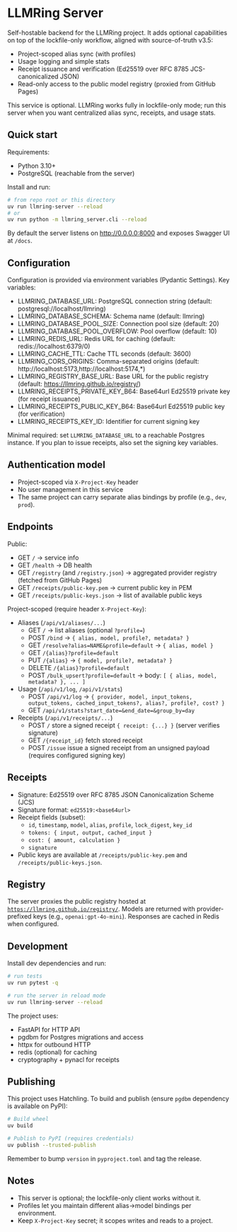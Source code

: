 # LLMRing Server

Self-hostable backend for the LLMRing project. It adds optional capabilities on top of the lockfile-only workflow, aligned with source-of-truth v3.5:

- Project-scoped alias sync (with profiles)
- Usage logging and simple stats
- Receipt issuance and verification (Ed25519 over RFC 8785 JCS-canonicalized JSON)
- Read-only access to the public model registry (proxied from GitHub Pages)

This service is optional. LLMRing works fully in lockfile-only mode; run this server when you want centralized alias sync, receipts, and usage stats.

## Quick start

Requirements:
- Python 3.10+
- PostgreSQL (reachable from the server)

Install and run:

```bash
# from repo root or this directory
uv run llmring-server --reload
# or
uv run python -m llmring_server.cli --reload
```

By default the server listens on http://0.0.0.0:8000 and exposes Swagger UI at `/docs`.

## Configuration

Configuration is provided via environment variables (Pydantic Settings). Key variables:

- LLMRING_DATABASE_URL: PostgreSQL connection string (default: postgresql://localhost/llmring)
- LLMRING_DATABASE_SCHEMA: Schema name (default: llmring)
- LLMRING_DATABASE_POOL_SIZE: Connection pool size (default: 20)
- LLMRING_DATABASE_POOL_OVERFLOW: Pool overflow (default: 10)
- LLMRING_REDIS_URL: Redis URL for caching (default: redis://localhost:6379/0)
- LLMRING_CACHE_TTL: Cache TTL seconds (default: 3600)
- LLMRING_CORS_ORIGINS: Comma-separated origins (default: http://localhost:5173,http://localhost:5174,*)
- LLMRING_REGISTRY_BASE_URL: Base URL for the public registry (default: https://llmring.github.io/registry/)
- LLMRING_RECEIPTS_PRIVATE_KEY_B64: Base64url Ed25519 private key (for receipt issuance)
- LLMRING_RECEIPTS_PUBLIC_KEY_B64: Base64url Ed25519 public key (for verification)
- LLMRING_RECEIPTS_KEY_ID: Identifier for current signing key

Minimal required: set `LLMRING_DATABASE_URL` to a reachable Postgres instance. If you plan to issue receipts, also set the signing key variables.

## Authentication model

- Project-scoped via `X-Project-Key` header
- No user management in this service
- The same project can carry separate alias bindings by profile (e.g., `dev`, `prod`).

## Endpoints

Public:
- GET `/` → service info
- GET `/health` → DB health
- GET `/registry` (and `/registry.json`) → aggregated provider registry (fetched from GitHub Pages)
- GET `/receipts/public-key.pem` → current public key in PEM
- GET `/receipts/public-keys.json` → list of available public keys

Project-scoped (require header `X-Project-Key`):
- Aliases (`/api/v1/aliases/...`)
  - GET `/` → list aliases (optional `?profile=`)
  - POST `/bind` → `{ alias, model, profile?, metadata? }`
  - GET `/resolve?alias=NAME&profile=default` → `{ alias, model }`
  - GET `/{alias}?profile=default`
  - PUT `/{alias}` → `{ model, profile?, metadata? }`
  - DELETE `/{alias}?profile=default`
  - POST `/bulk_upsert?profile=default` → body: `[ { alias, model, metadata? }, ... ]`
- Usage (`/api/v1/log`, `/api/v1/stats`)
  - POST `/api/v1/log` → `{ provider, model, input_tokens, output_tokens, cached_input_tokens?, alias?, profile?, cost? }`
  - GET `/api/v1/stats?start_date=&end_date=&group_by=day`
- Receipts (`/api/v1/receipts/...`)
  - POST `/` store a signed receipt `{ receipt: {...} }` (server verifies signature)
  - GET `/{receipt_id}` fetch stored receipt
  - POST `/issue` issue a signed receipt from an unsigned payload (requires configured signing key)

## Receipts

- Signature: Ed25519 over RFC 8785 JSON Canonicalization Scheme (JCS)
- Signature format: `ed25519:<base64url>`
- Receipt fields (subset):
  - `id`, `timestamp`, `model`, `alias`, `profile`, `lock_digest`, `key_id`
  - `tokens: { input, output, cached_input }`
  - `cost: { amount, calculation }`
  - `signature`
- Public keys are available at `/receipts/public-key.pem` and `/receipts/public-keys.json`.

## Registry

The server proxies the public registry hosted at [`https://llmring.github.io/registry/`](https://llmring.github.io/registry/). Models are returned with provider-prefixed keys (e.g., `openai:gpt-4o-mini`). Responses are cached in Redis when configured.

## Development

Install dev dependencies and run:

```bash
# run tests
uv run pytest -q

# run the server in reload mode
uv run llmring-server --reload
```

The project uses:
- FastAPI for HTTP API
- pgdbm for Postgres migrations and access
- httpx for outbound HTTP
- redis (optional) for caching
- cryptography + pynacl for receipts

## Publishing

This project uses Hatchling. To build and publish (ensure `pgdbm` dependency is available on PyPI):

```bash
# Build wheel
uv build

# Publish to PyPI (requires credentials)
uv publish --trusted-publish
```

Remember to bump `version` in `pyproject.toml` and tag the release.

## Notes

- This server is optional; the lockfile-only client works without it.
- Profiles let you maintain different alias→model bindings per environment.
- Keep `X-Project-Key` secret; it scopes writes and reads to a project.
